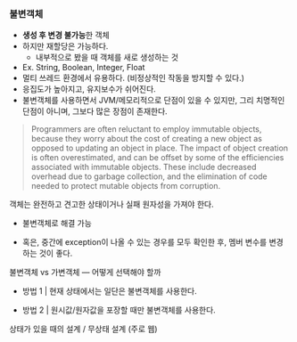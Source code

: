 ### 불변객체

- **생성 후 변경 불가능**한 객체
- 하지만 재할당은 가능하다.
  - 내부적으로 봤을 때 객체를 새로 생성하는 것
- Ex. String, Boolean, Integer, Float
- 멀티 쓰레드 환경에서 유용하다. (비정상적인 작동을 방지할 수 있다.)
- 응집도가 높아지고, 유지보수가 쉬어진다.
- 불변객체를 사용하면서 JVM/메모리적으로 단점이 있을 수 있지만, 그리 치명적인 단점이 아니며, 그보다 많은 장점이 존재한다.

> Programmers are often reluctant to employ immutable objects, because they worry about the cost of creating a new object as opposed to updating an object in place. The impact of object creation is often overestimated, and can be offset by some of the efficiencies associated with immutable objects. These include decreased overhead due to garbage collection, and the elimination of code needed to protect mutable objects from corruption.



객체는 완전하고 견고한 상태이거나 실패 원자성을 가져야 한다.

- 불변객체로 해결 가능

- 혹은, 중간에 exception이 나올 수 있는 경우를 모두 확인한 후, 멤버 변수를 변경하는 것이 좋다.

  

불변객체 vs 가변객체 — 어떻게 선택해야 할까

- 방법 1 | 현재 상태에서는 일단은 불변객체를 사용한다.

- 방법 2 | 원시값/원자값을 포장할 때만 불변객체를 사용한다.

  

상태가 있을 때의 설계 / 무상태 설계 (주로 웹)